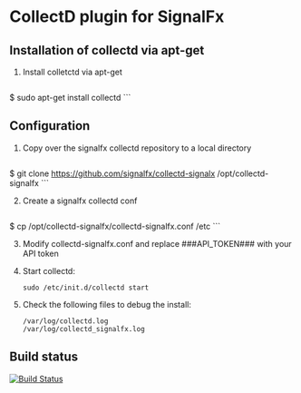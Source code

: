 CollectD plugin for SignalFx
==============================

Installation of collectd via apt-get
------------------------

1. Install colletctd via apt-get

    ```
$ sudo apt-get install collectd
    ```


Configuration
-------------

1. Copy over the signalfx collectd repository to a local directory
    ```
$ git clone https://github.com/signalfx/collectd-signalx /opt/collectd-signalfx
    ```

2. Create a signalfx collectd conf 
    ```
$ cp /opt/collectd-signalfx/collectd-signalfx.conf /etc
    ```

3. Modify collectd-signalfx.conf and replace ###API_TOKEN### with your API token

4. Start collectd:
    ```
    sudo /etc/init.d/collectd start
    ```

5. Check the following files to debug the install:
   ```
   /var/log/collectd.log
   /var/log/collectd_signalfx.log
   ```

Build status
------------
[![Build Status](https://travis-ci.org/signalfx/collectd-signalfx.svg?branch=master)](https://travis-ci.org/signalfx/collectd-signalfx)
